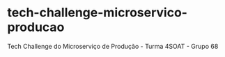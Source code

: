 # tech-challenge-microservico-producao
Tech Challenge do Microserviço de Produção - Turma 4SOAT - Grupo 68
